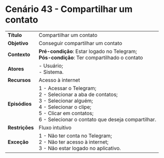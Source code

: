 # Cenário 43 - Compartilhar um contato

|        |                   |  
| -------  |  :------------------------------------|
|**Título** | Compartilhar um contato |
|**Objetivo** | Conseguir compartilhar um contato|
|**Contexto** |**Pré-condição**: Estar logado no Telegram;<br>**Pós-condição**: Ter compartilhado o contato|
|**Atores**   | - Usuário;<br> - Sistema.       | 
|**Recursos** | Acesso à internet|
|**Episódios**| 1 - Acessar o Telegram; <br>2 - Selecionar a aba de contatos;<br>3 - Selecionar alguém;<br>4 - Selecionar o clipe;<br>5 - Clicar em contatos;<br>6 - Selecionar o contato que deseja compartilhar.
|**Restrições**| Fluxo intuitivo| 
|**Exceção**| 1 - Não ter conta no Telegram;<br> 2 - Não ter acesso à internet;<br>3 - Não estar logado no aplicativo.|

 